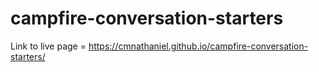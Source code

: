 # campfire-conversation-starters

Link to live page = https://cmnathaniel.github.io/campfire-conversation-starters/
